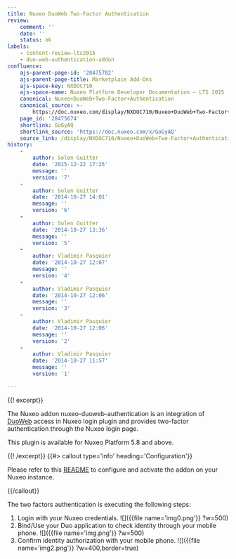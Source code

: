 ```yaml
---
title: Nuxeo DuoWeb Two-Factor Authentication
review:
    comment: ''
    date: ''
    status: ok
labels:
    - content-review-lts2015
    - duo-web-authentication-addon
confluence:
    ajs-parent-page-id: '28475782'
    ajs-parent-page-title: Marketplace Add-Ons
    ajs-space-key: NXDOC710
    ajs-space-name: Nuxeo Platform Developer Documentation — LTS 2015
    canonical: Nuxeo+DuoWeb+Two-Factor+Authentication
    canonical_source: >-
        https://doc.nuxeo.com/display/NXDOC710/Nuxeo+DuoWeb+Two-Factor+Authentication
    page_id: '28475674'
    shortlink: GoGyAQ
    shortlink_source: 'https://doc.nuxeo.com/x/GoGyAQ'
    source_link: /display/NXDOC710/Nuxeo+DuoWeb+Two-Factor+Authentication
history:
    - 
        author: Solen Guitter
        date: '2015-12-22 17:25'
        message: ''
        version: '7'
    - 
        author: Solen Guitter
        date: '2014-10-27 14:01'
        message: ''
        version: '6'
    - 
        author: Solen Guitter
        date: '2014-10-27 13:36'
        message: ''
        version: '5'
    - 
        author: Vladimir Pasquier
        date: '2014-10-27 12:07'
        message: ''
        version: '4'
    - 
        author: Vladimir Pasquier
        date: '2014-10-27 12:06'
        message: ''
        version: '3'
    - 
        author: Vladimir Pasquier
        date: '2014-10-27 12:06'
        message: ''
        version: '2'
    - 
        author: Vladimir Pasquier
        date: '2014-10-27 11:57'
        message: ''
        version: '1'

---
```

{{! excerpt}}

The Nuxeo addon nuxeo-duoweb-authentication is an integration of [DuoWeb](http://www.duosecurity.com) access in Nuxeo login plugin and provides two-factor authentication through the Nuxeo login page.

This plugin is available for Nuxeo Platform 5.8 and above.

{{! /excerpt}} {{#> callout type='info' heading='Configuration'}}

Please refer to this [README](https://github.com/nuxeo/nuxeo-duoweb-authentication/blob/release-7.10/README.md) to configure and activate the addon on your Nuxeo instance.

{{/callout}}

The two factors authentication is executing the following steps:

1.  Login with your Nuxeo credentials.
    ![]({{file name='img0.png'}} ?w=500)
2.  Bind/Use your Duo application to check identity through your mobile phone.
    ![]({{file name='img.png'}} ?w=500)
3.  Confirm identity authorization with your mobile phone.
    ![]({{file name='img2.png'}} ?w=400,border=true)